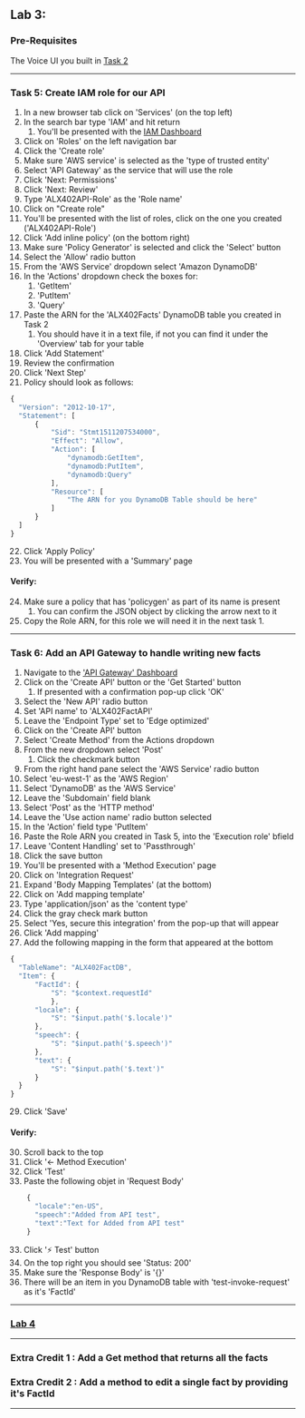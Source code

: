 ## Lab 3:
### Pre-Requisites

The Voice UI you built in
[Task 2](/Lab1.md#task-2-build-a-voice-ui)

--------

### Task 5: Create IAM role for our API
  1. In a new browser tab click on 'Services' (on the top left)
  2. In the search bar type 'IAM' and hit return
      1. You'll be presented with the [IAM Dashboard](https://console.aws.amazon.com/iam/home?region=eu-west-1#/home)
  3. Click on 'Roles' on the left navigation bar
  4. Click the 'Create role'
  5. Make sure 'AWS service' is selected as the 'type of trusted entity'
  6. Select 'API Gateway' as the service that will use the role
  7. Click 'Next: Permissions'
  8. Click 'Next: Review'
  9. Type 'ALX402API-Role' as the 'Role name'
  10. Click on "Create role"
  11. You'll be presented with the list of roles, click on the one you created ('ALX402API-Role')
  12. Click 'Add inline policy' (on the bottom right)
  13. Make sure 'Policy Generator' is selected and click the 'Select' button
  14. Select the 'Allow' radio button
  15. From the 'AWS Service' dropdown select 'Amazon DynamoDB'
  16. In the 'Actions' dropdown check the boxes for:
      1. 'GetItem'
      2. 'PutItem'
      3. 'Query'
  17. Paste the ARN for the 'ALX402Facts' DynamoDB table you created in Task 2
      1. You should have it in a text file, if not you can find it under the 'Overview' tab for your table
  18. Click 'Add Statement'
  19. Review the confirmation
  20. Click 'Next Step'
  21. Policy should look as follows:

  ```javascript
  {
    "Version": "2012-10-17",
    "Statement": [
        {
            "Sid": "Stmt1511207534000",
            "Effect": "Allow",
            "Action": [
                "dynamodb:GetItem",
                "dynamodb:PutItem",
                "dynamodb:Query"
            ],
            "Resource": [
                "The ARN for you DynamoDB Table should be here"
            ]
        }
    ]
  }
  ```

  22. Click 'Apply Policy'
  23. You will be presented with a 'Summary' page
#### Verify:
  24. Make sure a policy that has 'policygen' as part of its name is present
      1. You can confirm the JSON object by clicking the arrow next to it
  25. Copy the Role ARN, for this role we will need it in the next task
      1. 

--------

### Task 6: Add an API Gateway to handle writing new facts
  1. Navigate to the ['API Gateway' Dashboard](https://eu-west-1.console.aws.amazon.com/apigateway)
  2. Click on the 'Create API' button or the 'Get Started' button
      1. If presented with a confirmation pop-up click 'OK'
  3. Select the 'New API' radio button
  4. Set 'API name' to 'ALX402FactAPI'
  5. Leave the 'Endpoint Type' set to 'Edge optimized'
  6. Click on the 'Create API' button
  7. Select 'Create Method' from the Actions dropdown
  8. From the new dropdown select 'Post'
      1. Click the checkmark button
  10. From the right hand pane select the 'AWS Service' radio button
  11. Select 'eu-west-1' as the 'AWS Region'
  12. Select 'DynamoDB' as the 'AWS Service'
  13. Leave the 'Subdomain' field blank
  14. Select 'Post' as the 'HTTP method'
  15. Leave the 'Use action name' radio button selected
  16. In the 'Action' field type 'PutItem'
  17. Paste the Role ARN you created in Task 5, into the 'Execution role' bfield
  18. Leave 'Content Handling' set to 'Passthrough'
  19. Click the save button
  20. You'll be presented with a 'Method Execution' page
  21. Click on 'Integration Request'
  22. Expand 'Body Mapping Templates' (at the bottom)
  23. Click on 'Add mapping template'
  24. Type 'application/json' as the 'content type'
  25. Click the gray check mark button
  26. Select 'Yes, secure this integration' from the pop-up that will appear
  27. Click 'Add mapping'
  28. Add the following mapping in the form that appeared at the bottom

  ```javascript
  {
    "TableName": "ALX402FactDB",
    "Item": {
        "FactId": {
            "S": "$context.requestId"
            },
        "locale": {
            "S": "$input.path('$.locale')"
        },
        "speech": {
            "S": "$input.path('$.speech')"
        },
        "text": {
            "S": "$input.path('$.text')"
        }
    }
}
  ```

  29. Click 'Save'
#### Verify:
  30. Scroll back to the top
  31. Click '<- Method Execution'
  32. Click 'Test'
  33. Paste the following objet in 'Request Body'

```javascript
    {
      "locale":"en-US",
      "speech":"Added from API test",
      "text":"Text for Added from API test"
    }
```

  33. Click ':zap: Test' button
  34. On the top right you should see 'Status: 200'
  35. Make sure the 'Response Body' is '{}'
  36. There will be an item in you DynamoDB table with 'test-invoke-request' as it's 'FactId'

--------

### [Lab 4](/Lab4.md)

--------

### Extra Credit 1 : Add a Get method that returns all the facts  
### Extra Credit 2 : Add a method to edit a single fact by providing it's FactId

--------
